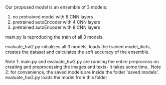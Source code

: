 Our proposed model is an ensemble of 3 models: 
1. no pretrained model with 8 CNN layers 
2. pretrained autoEncoder with 4 CNN layers 
3. pretrained autoEncoder with 8 CNN layers 

main.py is reproducing the train of all 3 models. 

evaluate_hw2.py initializes all 3 models, loads the trained model_dicts, creates the dataset and calculates the soft accuracy of the ensemble. 


Note 1: main.py and evaluate_hw2.py are running the entire preprocess on creating and preprocessing the images and texts- it takes some time..
Note 2: for convenience, the saved models are inside the folder 'saved models'. evaluate_hw2.py loads the model from this folder 